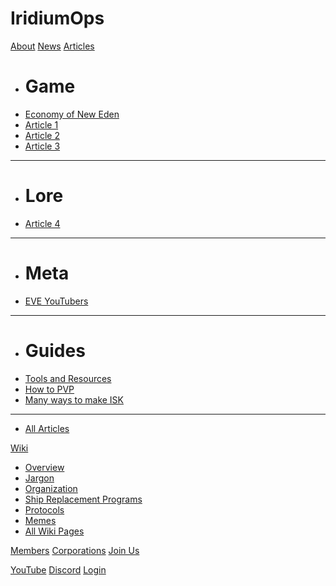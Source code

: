 # IridiumOps

[About](/index.md)
[News](/news/index.md)
[Articles]()

  * # Game
  * [Economy of New Eden](/articles/economy_of_new_eden.md)
  * [Article 1](/articles/article_1.md)
  * [Article 2](/articles/article_2.md)
  * [Article 3](/articles/article_3.md)
- - - -
  * # Lore
  * [Article 4](/articles/article_4.md)
- - - -
  * # Meta
  * [EVE YouTubers](/articles/youtube.md)
- - - -
  * # Guides
  * [Tools and Resources](/articles/tools.md)
  * [How to PVP](/articles/pvp_101.md)
  * [Many ways to make ISK](/articles/isk_making_101.md)
----
  * [All Articles](/articles/index.md)

[Wiki]()

  * [Overview](/wiki/overview.md)
  * [Jargon](/wiki/jargon.md)
  * [Organization](/wiki/organization.md)
  * [Ship Replacement Programs](/wiki/srp.md)
  * [Protocols](/wiki/protocols.md)
  * [Memes](/wiki/memes.md)
  * [All Wiki Pages](/wiki/index.md)

[Members](/members.md)
[Corporations](/corporations.md)
[Join Us](/join.md)

[YouTube](http://www.youtube.com/channel/UChBHEuPyKPHYzKf6kMhrRBA/)
[Discord](https://discord.gg/RcuH9HK)
[Login](https://seat.iridiumops.uk.to/)